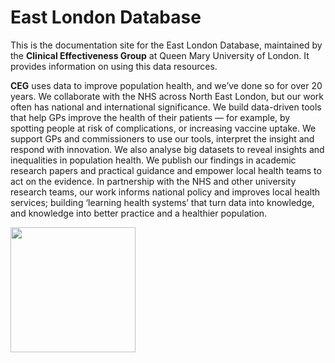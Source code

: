 # **East London Database**
This is the documentation site for the East London Database, maintained by the **Clinical Effectiveness Group** at Queen Mary University of London. It provides information on using this data resources.

**CEG** uses data to improve population health, and we’ve done so for over 20 years. We collaborate with the NHS across North East London, but our work often has national and international significance.  We build data-driven tools that help GPs improve the health of their patients — for example, by spotting people at risk of complications, or increasing vaccine uptake. We support GPs and commissioners to use our tools, interpret the insight and respond with innovation. We also analyse big datasets to reveal insights and inequalities in population health. We publish our findings in academic research papers and practical guidance and empower local health teams to act on the evidence. In partnership with the NHS and other university research teams, our work informs national policy and improves local health services; building ‘learning health systems’ that turn data into knowledge, and knowledge into better practice and a healthier population.

<img src="img/Logos/CEG_logo.png" width="200" height="200" />

